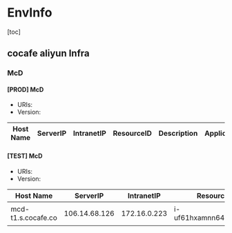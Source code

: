 # EnvInfo

[toc]

## cocafe aliyun Infra

### McD

#### [PROD] McD

- URIs: 
- Version:

| Host Name | ServerIP | IntranetIP | ResourceID | Description | Application | Service | Owner | Hardware |
| --- | --- | --- | --- | --- | --- | --- | --- | --- |


#### [TEST] McD

- URIs: 
- Version:

| Host Name | ServerIP | IntranetIP | ResourceID | Description | Application | Service | Owner | Hardware |
| --- | --- | --- | --- | --- | --- | --- | --- | --- |
| mcd-t1.s.cocafe.co | 106.14.68.126 | 172.16.0.223 | i-uf61hxamnn64hqu27rpw | McD开发环境服务器 | go Apps | Mysql,Docker,Redis | maogongyin | 2C/16G/20GB/10Mbps | 
